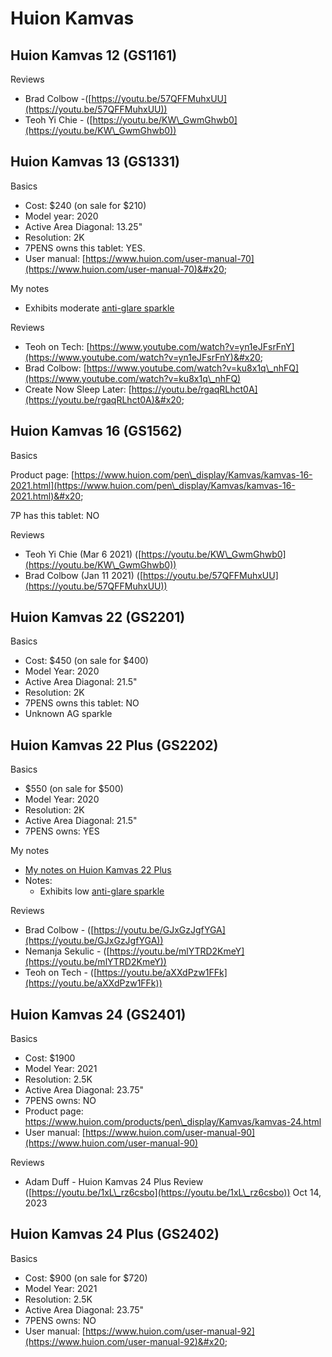 # Huion Kamvas

## Huion Kamvas 12 (GS1161)

Reviews

* Brad Colbow -([https://youtu.be/57QFFMuhxUU](https://youtu.be/57QFFMuhxUU))
* Teoh Yi Chie - ([https://youtu.be/KW\_GwmGhwb0](https://youtu.be/KW\_GwmGhwb0))

## Huion Kamvas 13 (GS1331)

Basics

* Cost: $240 (on sale for $210)
* Model year: 2020
* Active Area Diagonal: 13.25"
* Resolution: 2K
* 7PENS owns this tablet: YES.
* User manual: [https://www.huion.com/user-manual-70](https://www.huion.com/user-manual-70)&#x20;

My notes

* Exhibits moderate [anti-glare sparkle](../../../guides/pen-displays/anti-glare-sparkle.md) &#x20;

Reviews

* Teoh on Tech: [https://www.youtube.com/watch?v=yn1eJFsrFnY](https://www.youtube.com/watch?v=yn1eJFsrFnY)&#x20;
* Brad Colbow: [https://www.youtube.com/watch?v=ku8x1q\_nhFQ](https://www.youtube.com/watch?v=ku8x1q\_nhFQ) &#x20;
* Create Now Sleep Later: [https://youtu.be/rgaqRLhct0A](https://youtu.be/rgaqRLhct0A)&#x20;

## Huion Kamvas 16 (GS1562)

Basics

Product page: [https://www.huion.com/pen\_display/Kamvas/kamvas-16-2021.html](https://www.huion.com/pen\_display/Kamvas/kamvas-16-2021.html)&#x20;

7P has this tablet: NO



Reviews

* Teoh Yi Chie (Mar 6 2021) ([https://youtu.be/KW\_GwmGhwb0](https://youtu.be/KW\_GwmGhwb0))
* Brad Colbow (Jan 11 2021) ([https://youtu.be/57QFFMuhxUU](https://youtu.be/57QFFMuhxUU))

## Huion Kamvas 22 (GS2201)

Basics

* Cost: $450 (on sale for $400)
* Model Year: 2020
* Active Area Diagonal: 21.5"
* Resolution: 2K
* 7PENS owns this tablet: NO
* Unknown AG sparkle



## Huion Kamvas 22 Plus (GS2202)

Basics

* $550 (on sale for $500)
* Model Year: 2020
* Resolution: 2K
* Active Area Diagonal: 21.5"
* 7PENS owns: YES

My notes

* [My notes on Huion Kamvas 22 Plus](7p-notes-huion-kamvas-22-plus.md)&#x20;
* Notes:
  * Exhibits low [anti-glare sparkle](../../../guides/pen-displays/anti-glare-sparkle.md)

Reviews

* Brad Colbow - ([https://youtu.be/GJxGzJgfYGA](https://youtu.be/GJxGzJgfYGA))
* Nemanja Sekulic - ([https://youtu.be/mlYTRD2KmeY](https://youtu.be/mlYTRD2KmeY))
* Teoh on Tech - ([https://youtu.be/aXXdPzw1FFk](https://youtu.be/aXXdPzw1FFk))

## Huion Kamvas 24 (GS2401)

Basics

* Cost: $1900
* Model Year: 2021
* Resolution: 2.5K
* Active Area Diagonal: 23.75"
* 7PENS owns: NO
* Product page: [https://www.huion.com/products/pen\_display/Kamvas/kamvas-24.html  ](https://www.huion.com/products/pen\_display/Kamvas/kamvas-24.html)
* User manual: [https://www.huion.com/user-manual-90](https://www.huion.com/user-manual-90)

Reviews

* Adam Duff - Huion Kamvas 24 Plus Review ([https://youtu.be/1xL\_rz6csbo](https://youtu.be/1xL\_rz6csbo)) Oct 14, 2023

## Huion Kamvas 24 Plus (GS2402)

Basics

* Cost: $900 (on sale for $720)
* Model Year: 2021
* Resolution: 2.5K
* Active Area Diagonal: 23.75"
* 7PENS owns: NO
* User manual: [https://www.huion.com/user-manual-92](https://www.huion.com/user-manual-92)&#x20;


